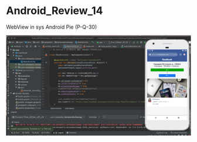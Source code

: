 # Android_Review_14
WebView in sys Android Pie (P-Q-30)

![](https://raw.githubusercontent.com/QueenieCplusplus/Android_Review_14/main/P.png)
